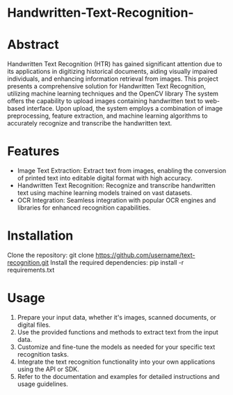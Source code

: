 # Handwritten-Text-Recognition-
# Abstract
Handwritten Text Recognition (HTR) has gained significant attention due to its applications in digitizing historical documents, aiding visually impaired individuals, and enhancing information retrieval from images. This project presents a comprehensive solution for Handwritten Text Recognition, utilizing machine learning techniques and the OpenCV library The system offers the capability to upload images containing handwritten text to web-based interface. Upon upload, the system employs a combination of image preprocessing, feature extraction, and machine learning algorithms to accurately recognize and transcribe the handwritten text.

# Features
* Image Text Extraction: Extract text from images, enabling the conversion of printed text into editable digital format with high accuracy.
* Handwritten Text Recognition: Recognize and transcribe handwritten text using machine learning models trained on vast datasets.
* OCR Integration: Seamless integration with popular OCR engines and libraries for enhanced recognition capabilities.

# Installation
Clone the repository: git clone https://github.com/username/text-recognition.git
Install the required dependencies: pip install -r requirements.txt

# Usage
1. Prepare your input data, whether it's images, scanned documents, or digital files.
2. Use the provided functions and methods to extract text from the input data.
3. Customize and fine-tune the models as needed for your specific text recognition tasks.
4. Integrate the text recognition functionality into your own applications using the API or SDK.
5. Refer to the documentation and examples for detailed instructions and usage guidelines.

